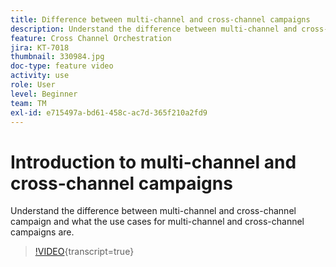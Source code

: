 ```yaml
---
title: Difference between multi-channel and cross-channel campaigns
description: Understand the difference between multi-channel and cross-channel campaign and what the use cases for multi-channel and cross-channel campaigns are.
feature: Cross Channel Orchestration
jira: KT-7018
thumbnail: 330984.jpg
doc-type: feature video
activity: use
role: User
level: Beginner
team: TM
exl-id: e715497a-bd61-458c-ac7d-365f210a2fd9
---
```

# Introduction to multi-channel and cross-channel campaigns

Understand the difference between multi-channel and cross-channel campaign and what the use cases for multi-channel and cross-channel campaigns are.

>[!VIDEO](https://video.tv.adobe.com/v/330984?quality=12&learn=on){transcript=true}
